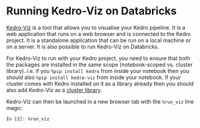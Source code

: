 # Running Kedro-Viz on Databricks

[Kedro-Viz](../visualisation/kedro-viz_visualisation.md) is a tool that allows you to visualise your Kedro pipeline. It is a web application that runs on a web browser and is connected to the Kedro project. It is a standalone application that can be run on a local machine or on a server. It is also possible to run Kedro-Viz on Databricks.

For Kedro-Viz to run with your Kedro project, you need to ensure that both the packages are installed in the same scope (notebook-scoped vs. cluster library). i.e. if you `%pip install kedro` from inside your notebook then you should also `%pip install kedro-viz` from inside your notebook.
If your cluster comes with Kedro installed on it as a library already then you should also add Kedro-Viz as a [cluster library](https://docs.microsoft.com/en-us/azure/databricks/libraries/cluster-libraries).

Kedro-Viz can then be launched in a new browser tab with the `%run_viz` line magic:
```ipython
In [2]: %run_viz
```
